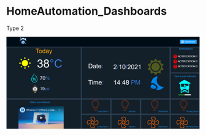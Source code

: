 # HomeAutomation_Dashboards

Type 2 

<img src="https://github.com/grpnpraveen/HomeAutomation_Dashboards/blob/main/type2.png" >
